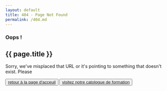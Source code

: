 ```yaml
---
layout: default
title: 404 - Page Not Found
permalink: /404.md
---
```


<div class="container py-5 mt-5">
    <div class="row d-flex justify-content-center">
        <div class="col-md-10 col-sm-6">
            <div class="error">
                <div class="error-content py-sm-0 py-4">
                    <div class="error-content-404">
                        <h3>Oops !</h3>
                    </div>
                    <h2>{{ page.title }}</h2>
                    <p>Sorry, we've misplaced that URL or it's pointing to something that doesn't
                    exist. Please</p>
                    <button class="my-4 btn btn-md btn-primary" type="button">
                    <a class="text-uppercase text-white font-weight-bold text-decoration-none" href="{{ site.url }}"> <i class="fa fa-angle-left mr-2"></i> <span>retour à la page d'acceuil</span></a>
                    </button>
                    <button class="my-4 btn btn-md btn-outline-primary" type="button">
                    <a class="text-uppercase font-weight-bold text-primary text-decoration-none" href="{{ site.url }}/formation"> <i class="fa fa-graduation-cap mr-2"></i> <span>visitez notre catologue de formation</span></a>
                    </button>
                </div>
            </div>
        </div>
    </div>
</div>
